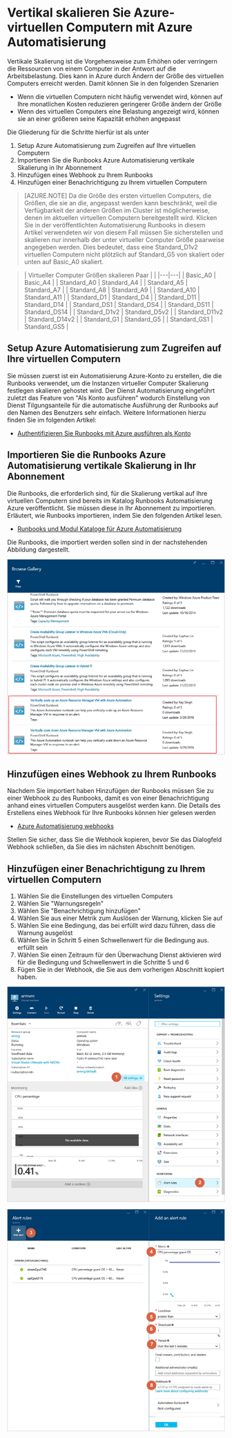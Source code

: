 <properties
    pageTitle="Vertikal skalieren Azure-virtuellen Computern mit Azure Automatisierung | Microsoft Azure"
    description="So vertikal eines Linux virtuellen Computers als Antwort auf die Überwachung von Benachrichtigungen mit Azure Automatisierung skalieren"
    services="virtual-machines-linux"
    documentationCenter=""
    authors="singhkays"
    manager="timlt"
    editor=""
    tags="azure-resource-manager"/>

<tags
    ms.service="virtual-machines-linux"
    ms.workload="infrastructure-services"
    ms.tgt_pltfrm="vm-linux"
    ms.devlang="na"
    ms.topic="article"
    ms.date="03/29/2016"
    ms.author="singhkay"/>

# <a name="vertically-scale-azure-virtual-machine-with-azure-automation"></a>Vertikal skalieren Sie Azure-virtuellen Computern mit Azure Automatisierung

Vertikale Skalierung ist die Vorgehensweise zum Erhöhen oder verringern die Ressourcen von einem Computer in der Antwort auf die Arbeitsbelastung. Dies kann in Azure durch Ändern der Größe des virtuellen Computers erreicht werden. Damit können Sie in den folgenden Szenarien

- Wenn die virtuellen Computern nicht häufig verwendet wird, können auf Ihre monatlichen Kosten reduzieren geringerer Größe ändern der Größe
- Wenn des virtuellen Computers eine Belastung angezeigt wird, können sie an einer größeren seine Kapazität erhöhen angepasst

Die Gliederung für die Schritte hierfür ist als unter

1. Setup Azure Automatisierung zum Zugreifen auf Ihre virtuellen Computern
2. Importieren Sie die Runbooks Azure Automatisierung vertikale Skalierung in Ihr Abonnement
3. Hinzufügen eines Webhook zu Ihrem Runbooks
4. Hinzufügen einer Benachrichtigung zu Ihrem virtuellen Computern

> [AZURE.NOTE] Da die Größe des ersten virtuellen Computers, die Größen, die sie an die, angepasst werden kann beschränkt, weil die Verfügbarkeit der anderen Größen im Cluster ist möglicherweise, denen im aktuellen virtuellen Computern bereitgestellt wird. Klicken Sie in der veröffentlichten Automatisierung Runbooks in diesem Artikel verwendeten wir von diesem Fall müssen Sie sicherstellen und skalieren nur innerhalb der unter virtueller Computer Größe paarweise angegeben werden. Dies bedeutet, dass eine Standard_D1v2 virtuellen Computern nicht plötzlich auf Standard_G5 von skaliert oder unten auf Basic_A0 skaliert.

>| Virtueller Computer Größen skalieren Paar |   |
|---|---|
|  Basic_A0 |  Basic_A4 |
|  Standard_A0 | Standard_A4 |
|  Standard_A5 | Standard_A7  |
|  Standard_A8 | Standard_A9  |
|  Standard_A10 |  Standard_A11 |
|  Standard_D1 |  Standard_D4 |
|  Standard_D11 | Standard_D14  |
|  Standard_DS1 |  Standard_DS4 |
|  Standard_DS11 | Standard_DS14  |
|  Standard_D1v2 |  Standard_D5v2 |
|  Standard_D11v2 |  Standard_D14v2 |
|  Standard_G1 |  Standard_G5 |
|  Standard_GS1 |  Standard_GS5 |

## <a name="setup-azure-automation-to-access-your-virtual-machines"></a>Setup Azure Automatisierung zum Zugreifen auf Ihre virtuellen Computern

Sie müssen zuerst ist ein Automatisierung Azure-Konto zu erstellen, die die Runbooks verwendet, um die Instanzen virtueller Computer Skalierung festlegen skalieren gehostet wird. Der Dienst Automatisierung eingeführt zuletzt das Feature von "Als Konto ausführen" wodurch Einstellung von Dienst Tilgungsanteile für die automatische Ausführung der Runbooks auf den Namen des Benutzers sehr einfach. Weitere Informationen hierzu finden Sie im folgenden Artikel:

* [Authentifizieren Sie Runbooks mit Azure ausführen als Konto](../automation/automation-sec-configure-azure-runas-account.md)

## <a name="import-the-azure-automation-vertical-scale-runbooks-into-your-subscription"></a>Importieren Sie die Runbooks Azure Automatisierung vertikale Skalierung in Ihr Abonnement

Die Runbooks, die erforderlich sind, für die Skalierung vertikal auf Ihre virtuellen Computern sind bereits im Katalog Runbooks Automatisierung Azure veröffentlicht. Sie müssen diese in Ihr Abonnement zu importieren. Erläutert, wie Runbooks importieren, indem Sie den folgenden Artikel lesen.

* [Runbooks und Modul Kataloge für Azure Automatisierung](../automation/automation-runbook-gallery.md)

Die Runbooks, die importiert werden sollen sind in der nachstehenden Abbildung dargestellt.

![Importieren von runbooks](./media/virtual-machines-vertical-scaling-automation/scale-runbooks.png)

## <a name="add-a-webhook-to-your-runbook"></a>Hinzufügen eines Webhook zu Ihrem Runbooks

Nachdem Sie importiert haben Hinzufügen der Runbooks müssen Sie zu einer Webhook zu des Runbooks, damit es von einer Benachrichtigung anhand eines virtuellen Computers ausgelöst werden kann. Die Details des Erstellens eines Webhook für Ihre Runbooks können hier gelesen werden

* [Azure Automatisierung webhooks](../automation/automation-webhooks.md)

Stellen Sie sicher, dass Sie die Webhook kopieren, bevor Sie das Dialogfeld Webhook schließen, da Sie dies im nächsten Abschnitt benötigen.

## <a name="add-an-alert-to-your-virtual-machine"></a>Hinzufügen einer Benachrichtigung zu Ihrem virtuellen Computern

1. Wählen Sie die Einstellungen des virtuellen Computers
2. Wählen Sie "Warnungsregeln"
3. Wählen Sie "Benachrichtigung hinzufügen"
4. Wählen Sie aus einer Metrik zum Auslösen der Warnung, klicken Sie auf
5. Wählen Sie eine Bedingung, das bei erfüllt wird dazu führen, dass die Warnung ausgelöst
6. Wählen Sie in Schritt 5 einen Schwellenwert für die Bedingung aus. erfüllt sein
7. Wählen Sie einen Zeitraum für den Überwachung Dienst aktivieren wird für die Bedingung und Schwellenwert in die Schritte 5 und 6
8. Fügen Sie in der Webhook, die Sie aus dem vorherigen Abschnitt kopiert haben.

![Hinzufügen einer Benachrichtigung für zu virtuellen Computern 1](./media/virtual-machines-vertical-scaling-automation/add-alert-webhook-1.png)

![Hinzufügen einer Benachrichtigung für zu virtuellen Computern 2](./media/virtual-machines-vertical-scaling-automation/add-alert-webhook-2.png)